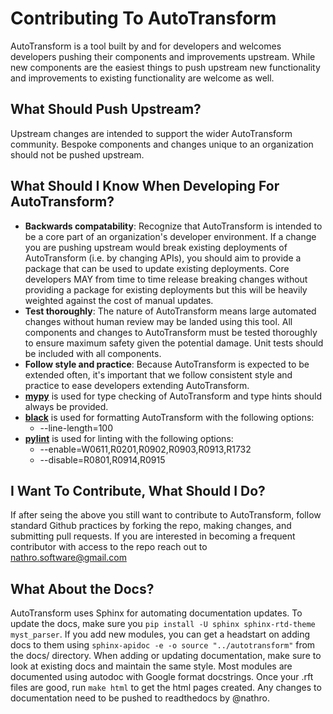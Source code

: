 # **Contributing To AutoTransform**

AutoTransform is a tool built by and for developers and welcomes developers pushing their components and improvements upstream. While new components are the easiest things to push upstream new functionality and improvements to existing functionality are welcome as well.

## **What Should Push Upstream?**

Upstream changes are intended to support the wider AutoTransform community. Bespoke components and changes unique to an organization should not be pushed upstream.

## **What Should I Know When Developing For AutoTransform?**

- **Backwards compatability**: Recognize that AutoTransform is intended to be a core part of an organization's developer environment. If a change you are pushing upstream would break existing deployments of AutoTransform (i.e. by changing APIs), you should aim to provide a package that can be used to update existing deployments. Core developers MAY from time to time release breaking changes without providing a package for existing deployments but this will be heavily weighted against the cost of manual updates.
- **Test thoroughly**: The nature of AutoTransform means large automated changes without human review may be landed using this tool. All components and changes to AutoTransform must be tested thoroughly to ensure maximum safety given the potential damage. Unit tests should be included with all components.
- **Follow style and practice**: Because AutoTransform is expected to be extended often, it's important that we follow consistent style and practice to ease developers extending AutoTransform.
 - [**mypy**](https://pypi.org/project/mypy/) is used for type checking of AutoTransform and type hints should always be provided. 
 - [**black**](https://pypi.org/project/black/) is used for formatting AutoTransform with the following options:
   - --line-length=100
 - [**pylint**](https://pypi.org/project/pylint/) is used for linting with the following options:
   - --enable=W0611,R0201,R0902,R0903,R0913,R1732
   - --disable=R0801,R0914,R0915

## **I Want To Contribute, What Should I Do?**

If after seing the above you still want to contribute to AutoTransform, follow standard Github practices by forking the repo, making changes, and submitting pull requests. If you are interested in becoming a frequent contributor with access to the repo reach out to nathro.software@gmail.com

## **What About the Docs?**

AutoTransform uses Sphinx for automating documentation updates. To update the docs, make sure you `pip install -U sphinx sphinx-rtd-theme myst_parser`. If you add new modules, you can get a headstart on adding docs to them using `sphinx-apidoc -e -o source "../autotransform"` from the docs/ directory. When adding or updating documentation, make sure to look at existing docs and maintain the same style. Most modules are documented using autodoc with Google format docstrings. Once your .rft files are good, run `make html` to get the html pages created. Any changes to documentation need to be pushed to readthedocs by @nathro.